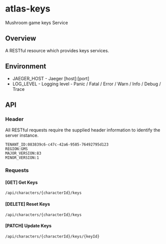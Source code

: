 # atlas-keys
Mushroom game keys Service

## Overview

A RESTful resource which provides keys services.

## Environment

- JAEGER_HOST - Jaeger [host]:[port]
- LOG_LEVEL - Logging level - Panic / Fatal / Error / Warn / Info / Debug / Trace

## API

### Header

All RESTful requests require the supplied header information to identify the server instance.

```
TENANT_ID:083839c6-c47c-42a6-9585-76492795d123
REGION:GMS
MAJOR_VERSION:83
MINOR_VERSION:1
```

### Requests

#### [GET] Get Keys

```/api/characters/{characterId}/keys```

#### [DELETE] Reset Keys

```/api/characters/{characterId}/keys```

#### [PATCH] Update Keys

```/api/characters/{characterId}/keys/{keyId}```